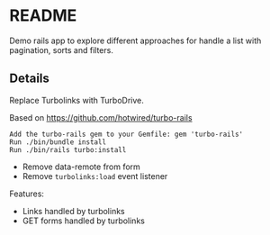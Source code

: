 # README

Demo rails app to explore different approaches for handle a list with pagination, sorts and filters.

## Details

Replace Turbolinks with TurboDrive.

Based on https://github.com/hotwired/turbo-rails

```
Add the turbo-rails gem to your Gemfile: gem 'turbo-rails'
Run ./bin/bundle install
Run ./bin/rails turbo:install
```
- Remove data-remote from form
- Remove `turbolinks:load` event listener

Features:
- Links handled by turbolinks
- GET forms handled by turbolinks
